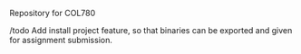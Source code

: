 Repository for COL780

/todo Add install project feature, so that binaries can be exported and given for assignment submission.
